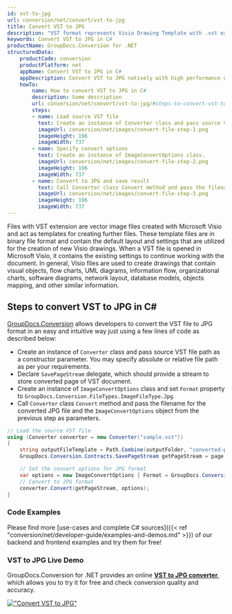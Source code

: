 ```yaml
---
id: vst-to-jpg
url: conversion/net/convert/vst-to-jpg
title: Convert VST to JPG
description: "VST format represents Visio Drawing Template with .vst extension. Learn how to convert VST to JPG file programmatically in C# language using GroupDocs.Conversion for .NET library."
keywords: Convert VST to JPG in C#
productName: GroupDocs.Conversion for .NET
structuredData:
    productCode: conversion
    productPlatform: net
    appName: Convert VST to JPG in C#
    appDescription: Convert VST to JPG natively with high performance using C# language and server side GroupDocs.Conversion for .NET APIs, without the use of any software like Microsoft or Open Office.
    howTo:
        name: How to convert VST to JPG in C# 
        description: Some description
        url: conversion/net/convert/vst-to-jpg/#steps-to-convert-vst-to-jpg-in-c
        steps:
        - name: Load source VST file 
          text: Create an instance of Converter class and pass source VST file path as a constructor parameter. You may specify absolute or relative file path as per your requirements. 
          imageUrl: conversion/net/images/convert-file-step-1.png
          imageHeight: 196
          imageWidth: 737
        - name: Specify convert options 
          text: Create an instance of ImageConvertOptions class.
          imageUrl: conversion/net/images/convert-file-step-2.png
          imageHeight: 196
          imageWidth: 737
        - name: Convert to JPG and save result 
          text: Call Converter class Convert method and pass the filename for the converted HTML file and the ImageConvertOptions object from the previous step as parameters.
          imageUrl: conversion/net/images/convert-file-step-3.png
          imageHeight: 196
          imageWidth: 737
---
```


Files with VST extension are vector image files created with Microsoft Visio and act as templates for creating further files. These template files are in binary file format and contain the default layout and settings that are utilized for the creation of new Visio drawings. When a VST file is opened in Microsoft Visio, it contains the existing settings to continue working with the document. In general, Visio files are used to create drawings that contain visual objects, flow charts, UML diagrams, information flow, organizational charts, software diagrams, network layout, database models, objects mapping, and other similar information.

## Steps to convert VST to JPG in C#

[GroupDocs.Conversion](https://products.groupdocs.com/conversion/net) allows developers to convert the VST file to JPG format in an easy and intuitive way just using a few lines of code as described below:

* Create an instance of `Converter` class and pass source VST file path as a constructor parameter. You may specify absolute or relative file path as per your requirements. 
* Declare `SavePageStream` delegate, which should provide a stream to store converted page of VST document.
* Create an instance of `ImageConvertOptions` class and set `Format` property to `GroupDocs.Conversion.FileTypes.ImageFileType.Jpg`.
* Call `Converter` class `Convert` method and pass the filename for the converted JPG file and the `ImageConvertOptions` object from the previous step as parameters.

```csharp
// Load the source VST file
using (Converter converter = new Converter("sample.vst"))
{
    string outputFileTemplate = Path.Combine(outputFolder, "converted-page-{0}.jpg");
    GroupDocs.Conversion.Contracts.SavePageStream getPageStream = page => new FileStream(string.Format(outputFileTemplate, page), FileMode.Create);

    // Set the convert options for JPG format
    var options = new ImageConvertOptions { Format = GroupDocs.Conversion.FileTypes.ImageFileType.Jpg };   
    // Convert to JPG format
    converter.Convert(getPageStream, options);
}
```

### Code Examples

Please find more [use-cases and complete C# sources]({{< ref "conversion/net/developer-guide/examples-and-demos.md" >}}) of our backend and frontend examples and try them for free!

### VST to JPG Live Demo

GroupDocs.Conversion for .NET provides an online [**VST to JPG converter**](https://products.groupdocs.app/conversion/vst-to-jpg), which allows you to try it for free and check conversion quality and accuracy.

[!["Convert VST to JPG"](conversion/net/images/convert-to-jpg/convert-vst-to-jpg.png)](https://products.groupdocs.app/conversion/vst-to-jpg)
